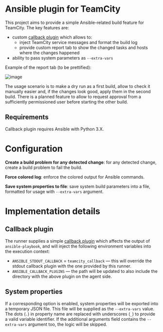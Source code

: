 # Ansible plugin for TeamCity

This project aims to provide a simple Ansible-related build feature for TeamCity. The key features are:

* custom [callback plugin](https://docs.ansible.com/ansible/latest/plugins/callback.html) which allows to: 
  * inject TeamCity service messages and format the build log
  * provide custom report tab to show the changed tasks and hosts where the changes happened
* ability to pass system parameters as `--extra-vars`

Example of the report tab (to be prettified):

![image](https://user-images.githubusercontent.com/63649969/132141561-7324b4fc-12e8-4b78-b544-92f0c808f62e.png)

The usage scenario is to make a dry run as a first build, allow to check it manually easier and, if the changes look good, apply them in the second build. There is a planned feature to allow to request approval from a sufficiently permissioned user before starting the other build. 

## Requirements

Callback plugin requires Ansible with Python 3.X. 

# Configuration

**Create a build problem for any detected change**: for any detected change, create a build problem to fail the build. 

**Force colored log**: enforce the colored output for Ansible commands.

**Save system properties to file**: save system build parameters into a file, formatted for usage with `--extra-vars` argument.

# Implementation details

## Callback plugin

The runner supplies a simple [callback plugin](https://docs.ansible.com/ansible/latest/plugins/callback.html) which affects the output of `ansible-playbook`, and will inject the following environment variables into the execution context:

* `ANSIBLE_STDOUT_CALLBACK` = `teamcity_callback` — this will override the stdout callback plugin with the one provided by this runner.
* `ANSIBLE_CALLBACK_PLUGINS` — the path will be updated to also include the directory with the above plugin on the agent side.

## System properties

If a corresponding option is enabled, system properties will be exported into a temporary JSON file. This file will be supplied as the `--extra-vars` value. The dots (`.`) in property name are replaced with underscores (`_`) to provide a valid variable identifier. 
If the additional arguments field contains the `--extra-vars` argument too, the logic will be skipped.
